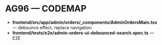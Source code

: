 # AG96 — CODEMAP
- **frontend/src/app/admin/orders/_components/AdminOrdersMain.tsx** — debounce effect, replace navigation
- **frontend/tests/e2e/admin-orders-ui-debounced-search.spec.ts** — E2E
